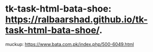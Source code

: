 # tk-task-html-bata-shoe:  https://ralbaarshad.github.io/tk-task-html-bata-shoe/.
muckup: https://www.bata.com.pk/index.php/500-6049.html

